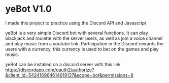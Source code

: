 # yeBot V1.0

I made this project to practice using the Discord API and Javascript

yeBot is a very simple Discord bot with several functions.  It can play blackjack and roulette with the server users, as well as join a voice channel and play music from a youtube link.  Participation in the Discord rewards the users with a currency, this currency is used to bet on the games and play music.  

yeBot can be installed on a discord server with this link
https://discordapp.com/oauth2/authorize?&client_id=542416964614619137&scope=bot&permissions=8
